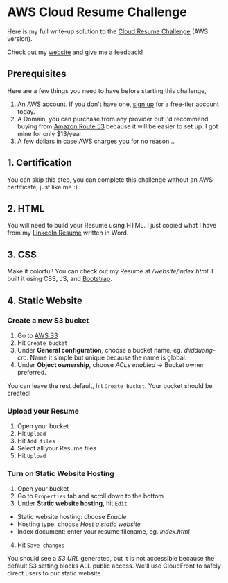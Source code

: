# AWS Cloud Resume Challenge
Here is my full write-up solution to the [Cloud Resume Challenge](https://cloudresumechallenge.dev/docs/the-challenge/aws/) (AWS version).

Check out my [website](https://www.haerowin.com/) and give me a feedback!

## Prerequisites
Here are a few things you need to have before starting this challenge,

1. An AWS account. If you don't have one, [sign up](https://www.google.com/aclk?sa=l&ai=DChcSEwjopKf7u-iEAxUTlFAGHVNWBDgYABAAGgJkZw&ase=2&gclid=Cj0KCQiArrCvBhCNARIsAOkAGcX0mC1-u3qoVk9Ajdv5BtOpq1LsUDUrzAOmzDT0lYP1i9sJ9Z5BMCIaAtErEALw_wcB&ei=wwLtZcPWC5nUp84PpfO3iAE&sig=AOD64_0F3c3XKZEL8-3y_gM80U1ke0gPuQ&q&sqi=2&nis=4&adurl&ved=2ahUKEwiDxJv7u-iEAxUZ6skDHaX5DREQ0Qx6BAgIEAE) for a free-tier account today.
2. A Domain, you can purchase from any provider but I'd recommend buying from [Amazon Route 53](https://aws.amazon.com/route53/) because it will be easier to set up. I got mine for only $13/year.
3. A few dollars in case AWS charges you for no reason...  

## 1. Certification
You can skip this step, you can complete this challenge without an AWS certificate, just like me :)

## 2. HTML
You will need to build your Resume using HTML. I just copied what I have from my [LinkedIn Resume](https://www.linkedin.com/in/duyvduong/overlay/1709142758767/single-media-viewer/?profileId=ACoAACzMK_ABDOQvcZj5mNttrWv0ta-PtTt-bqY) written in Word.

## 3. CSS
Make it colorful! You can check out my Resume at <em>/website/index.html</em>. I built it using CSS, JS, and [Bootstrap](https://getbootstrap.com/docs/5.3/getting-started/download/).

## 4. Static Website
### Create a new S3 bucket
1. Go to [AWS S3](https://aws.amazon.com/s3/)
2. Hit `Create bucket`
3. Under <b>General configuration</b>, choose a bucket name, eg. <em>diidduong-crc</em>. Name it simple but unique because the name is global.
4. Under <b>Object ownership</b>, choose <em>ACLs enabled</em> -> Bucket owner preferred.

You can leave the rest default, hit `Create bucket`. Your bucket should be created!


### Upload your Resume

1. Open your bucket
2. Hit `Upload`
3. Hit `Add files`
4. Select all your Resume files
5. Hit `Upload`

### Turn on Static Website Hosting
1. Open your bucket
2. Go to `Properties` tab and scroll down to the bottom
3. Under <b>Static website hosting</b>, hit `Edit`
- Static website hosting: choose <em>Enable</em>
- Hosting type: choose <em>Host a static website</em>
- Index document: enter your resume filename, eg. <em>index.html</em>
4. Hit `Save changes`

You should see a <em>S3 URL</em> generated, but it is not accessible because the default S3 setting blocks ALL public access. We'll use CloudFront to safely direct users to our static website. 


